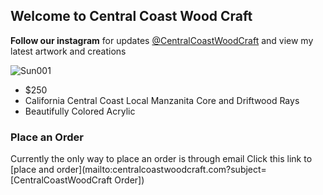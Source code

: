 ## Welcome to Central Coast Wood Craft

__Follow our instagram__ for updates [@CentralCoastWoodCraft](https://www.instagram.com/centralcoastwoodcraft/) and view my latest artwork and creations


![Sun001](\images\Sun001.png)
- $250
- California Central Coast Local Manzanita Core and Driftwood Rays
- Beautifully Colored Acrylic


### Place an Order
Currently the only way to place an order is through email
Click this link to [place and order](mailto:centralcoastwoodcraft.com?subject=[CentralCoastWoodCraft Order])
